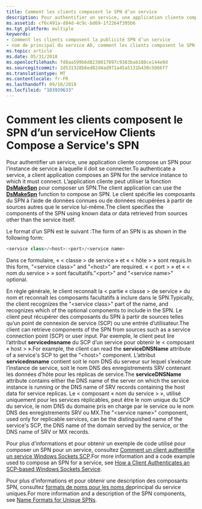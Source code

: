 ```yaml
---
title: Comment les clients composent le SPN d’un service
description: Pour authentifier un service, une application cliente compose un SPN pour l’instance de service à laquelle il doit se connecter.
ms.assetid: cf6c491a-d84d-4c9c-bd69-1f2264f395b6
ms.tgt_platform: multiple
keywords:
- Comment les clients composent la publicité SPN d’un service
- nom de principal du service AD, comment les clients composent le SPN d’un service
ms.topic: article
ms.date: 05/31/2018
ms.openlocfilehash: fd8aa599b6d8238017897c9383bab188ce144e0d
ms.sourcegitcommit: 2d531328b6ed82d4ad971a45a5131b430c5866f7
ms.translationtype: MT
ms.contentlocale: fr-FR
ms.lasthandoff: 09/16/2019
ms.locfileid: "103939633"
---
```

# <a name="how-clients-compose-a-services-spn"></a><span data-ttu-id="28f05-105">Comment les clients composent le SPN d’un service</span><span class="sxs-lookup"><span data-stu-id="28f05-105">How Clients Compose a Service's SPN</span></span>

<span data-ttu-id="28f05-106">Pour authentifier un service, une application cliente compose un SPN pour l’instance de service à laquelle il doit se connecter.</span><span class="sxs-lookup"><span data-stu-id="28f05-106">To authenticate a service, a client application composes an SPN for the service instance to which it must connect.</span></span> <span data-ttu-id="28f05-107">L’application cliente peut utiliser la fonction [**DsMakeSpn**](/windows/desktop/api/Dsparse/nf-dsparse-dsmakespna) pour composer un SPN.</span><span class="sxs-lookup"><span data-stu-id="28f05-107">The client application can use the [**DsMakeSpn**](/windows/desktop/api/Dsparse/nf-dsparse-dsmakespna) function to compose an SPN.</span></span> <span data-ttu-id="28f05-108">Le client spécifie les composants du SPN à l’aide de données connues ou de données récupérées à partir de sources autres que le service lui-même.</span><span class="sxs-lookup"><span data-stu-id="28f05-108">The client specifies the components of the SPN using known data or data retrieved from sources other than the service itself.</span></span>

<span data-ttu-id="28f05-109">Le format d’un SPN est le suivant :</span><span class="sxs-lookup"><span data-stu-id="28f05-109">The form of an SPN is as shown in the following form:</span></span>


```C++
<service class>/<host>:<port>/<service name>
```



<span data-ttu-id="28f05-110">Dans ce formulaire, « &lt; classe &gt; de service » et « &lt; hôte &gt; » sont requis.</span><span class="sxs-lookup"><span data-stu-id="28f05-110">In this form, "&lt;service class&gt;" and "&lt;host&gt;" are required.</span></span> <span data-ttu-id="28f05-111">« &lt; port &gt; » et « &lt; nom du service &gt; » sont facultatifs.</span><span class="sxs-lookup"><span data-stu-id="28f05-111">"&lt;port&gt;" and "&lt;service name&gt;" optional.</span></span>

<span data-ttu-id="28f05-112">En règle générale, le client reconnaît la &lt; partie « classe &gt; de service » du nom et reconnaît les composants facultatifs à inclure dans le SPN.</span><span class="sxs-lookup"><span data-stu-id="28f05-112">Typically, the client recognizes the "&lt;service class&gt;" part of the name, and recognizes which of the optional components to include in the SPN.</span></span> <span data-ttu-id="28f05-113">Le client peut récupérer des composants du SPN à partir de sources telles qu’un point de connexion de service (SCP) ou une entrée d’utilisateur.</span><span class="sxs-lookup"><span data-stu-id="28f05-113">The client can retrieve components of the SPN from sources such as a service connection point (SCP) or user input.</span></span> <span data-ttu-id="28f05-114">Par exemple, le client peut lire l’attribut **servicednsname** du SCP d’un service pour obtenir le &lt; composant « host &gt; ».</span><span class="sxs-lookup"><span data-stu-id="28f05-114">For example, the client can read the **serviceDNSName** attribute of a service's SCP to get the "&lt;host&gt;" component.</span></span> <span data-ttu-id="28f05-115">L’attribut **servicednsname** contient soit le nom DNS du serveur sur lequel s’exécute l’instance de service, soit le nom DNS des enregistrements SRV contenant les données d’hôte pour les réplicas de service.</span><span class="sxs-lookup"><span data-stu-id="28f05-115">The **serviceDNSName** attribute contains either the DNS name of the server on which the service instance is running or the DNS name of SRV records containing the host data for service replicas.</span></span> <span data-ttu-id="28f05-116">Le &lt; composant « nom du service &gt; », utilisé uniquement pour les services réplicables, peut être le nom unique du SCP du service, le nom DNS du domaine pris en charge par le service ou le nom DNS des enregistrements SRV ou MX.</span><span class="sxs-lookup"><span data-stu-id="28f05-116">The "&lt;service name&gt;" component, used only for replicable services, can be the distinguished name of the service's SCP, the DNS name of the domain served by the service, or the DNS name of SRV or MX records.</span></span>

<span data-ttu-id="28f05-117">Pour plus d’informations et pour obtenir un exemple de code utilisé pour composer un SPN pour un service, consultez [Comment un client authentifie un service Windows Sockets SCP](how-a-client-authenticates-an-scp-based-windows-sockets-service.md).</span><span class="sxs-lookup"><span data-stu-id="28f05-117">For more information and a code example used to compose an SPN for a service, see [How a Client Authenticates an SCP-based Windows Sockets Service](how-a-client-authenticates-an-scp-based-windows-sockets-service.md).</span></span>

<span data-ttu-id="28f05-118">Pour plus d’informations et pour obtenir une description des composants SPN, consultez [formats de noms pour les noms de](name-formats-for-unique-spns.md)principal du service uniques.</span><span class="sxs-lookup"><span data-stu-id="28f05-118">For more information and a description of the SPN components, see [Name Formats for Unique SPNs](name-formats-for-unique-spns.md).</span></span>

 

 




